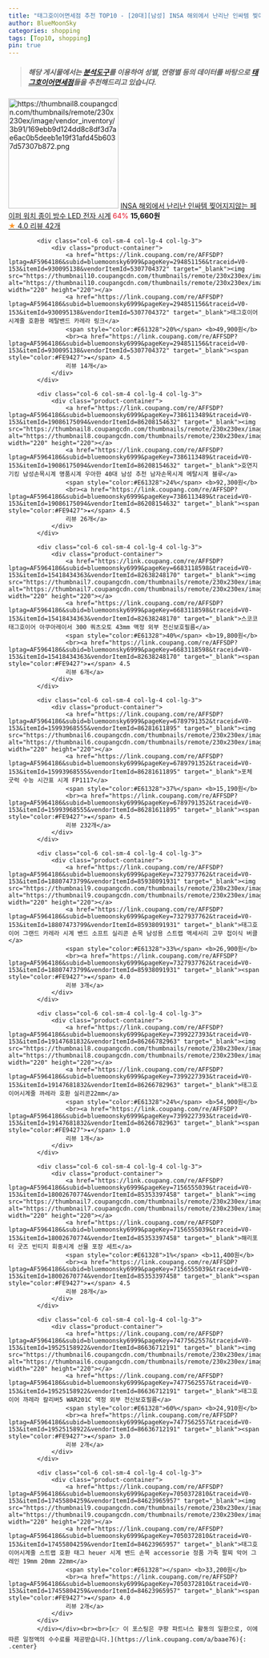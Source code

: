 ```yaml
---
title: "태그호이어면세점 추천 TOP10 - [20대][남성] INSA 해외에서 난리난 인싸템 찢어지지않는 페이퍼 워치 종이 방수 LED 전자 시계"
author: BlueMoonSky
categories: shopping
tags: [Top10, shopping]
pin: true
---
```


> ##### 해당 게시물에서는 [**분석도구**](https://itemscout.io/)를 이용하여 **성별**, **연령별** 등의 데이터를 바탕으로 [**태그호이어면세점**](https://link.coupang.com/a/baae76)들을 추천해드리고 있습니다.
<div class="container"><div class="row">
            <div class="col-6 col-sm-4 col-lg-4 col-lg-3">
                <div class="product-container">
                    <a href="https://link.coupang.com/re/AFFSDP?lptag=AF5964186&subid=bluemoonsky6999&pageKey=7466096422&traceid=V0-153&itemId=19471371010&vendorItemId=86652025971" target="_blank"><img src="https://thumbnail8.coupangcdn.com/thumbnails/remote/230x230ex/image/vendor_inventory/3b91/169ebb9d124dd8c8df3d7ae6ac0b5deeb1e19f31afd45b6037d57307b872.png" alt="https://thumbnail8.coupangcdn.com/thumbnails/remote/230x230ex/image/vendor_inventory/3b91/169ebb9d124dd8c8df3d7ae6ac0b5deeb1e19f31afd45b6037d57307b872.png" width="220" height="220"></a>
                    <a href="https://link.coupang.com/re/AFFSDP?lptag=AF5964186&subid=bluemoonsky6999&pageKey=7466096422&traceid=V0-153&itemId=19471371010&vendorItemId=86652025971" target="_blank">INSA 해외에서 난리난 인싸템 찢어지지않는 페이퍼 워치 종이 방수 LED 전자 시계</a>
                    <span style="color:#E61328">64%</span> <b>15,660원</b>
                    <br><a href="https://link.coupang.com/re/AFFSDP?lptag=AF5964186&subid=bluemoonsky6999&pageKey=7466096422&traceid=V0-153&itemId=19471371010&vendorItemId=86652025971" target="_blank"><span style="color:#FE9427">★</span> 4.0
                    리뷰 42개</a>
                </div>
            </div>
            
            <div class="col-6 col-sm-4 col-lg-4 col-lg-3">
                <div class="product-container">
                    <a href="https://link.coupang.com/re/AFFSDP?lptag=AF5964186&subid=bluemoonsky6999&pageKey=294851156&traceid=V0-153&itemId=930095138&vendorItemId=5307704372" target="_blank"><img src="https://thumbnail10.coupangcdn.com/thumbnails/remote/230x230ex/image/vendor_inventory/e29e/0fd4a6a59647b6e3068b5e53e32f74416c2b3af63710067db085b3ec09b8.jpg" alt="https://thumbnail10.coupangcdn.com/thumbnails/remote/230x230ex/image/vendor_inventory/e29e/0fd4a6a59647b6e3068b5e53e32f74416c2b3af63710067db085b3ec09b8.jpg" width="220" height="220"></a>
                    <a href="https://link.coupang.com/re/AFFSDP?lptag=AF5964186&subid=bluemoonsky6999&pageKey=294851156&traceid=V0-153&itemId=930095138&vendorItemId=5307704372" target="_blank">태그호이어 시계줄 호환용 메탈밴드 카레라 링크</a>
                    <span style="color:#E61328">20%</span> <b>49,900원</b>
                    <br><a href="https://link.coupang.com/re/AFFSDP?lptag=AF5964186&subid=bluemoonsky6999&pageKey=294851156&traceid=V0-153&itemId=930095138&vendorItemId=5307704372" target="_blank"><span style="color:#FE9427">★</span> 4.5
                    리뷰 14개</a>
                </div>
            </div>
            
            <div class="col-6 col-sm-4 col-lg-4 col-lg-3">
                <div class="product-container">
                    <a href="https://link.coupang.com/re/AFFSDP?lptag=AF5964186&subid=bluemoonsky6999&pageKey=7386113489&traceid=V0-153&itemId=19086175094&vendorItemId=86208154632" target="_blank"><img src="https://thumbnail8.coupangcdn.com/thumbnails/remote/230x230ex/image/vendor_inventory/f03f/b94681e7afb330da51aa29b057cae3ba651af5959dfb757cba5a8e2d0f54.jpg" alt="https://thumbnail8.coupangcdn.com/thumbnails/remote/230x230ex/image/vendor_inventory/f03f/b94681e7afb330da51aa29b057cae3ba651af5959dfb757cba5a8e2d0f54.jpg" width="220" height="220"></a>
                    <a href="https://link.coupang.com/re/AFFSDP?lptag=AF5964186&subid=bluemoonsky6999&pageKey=7386113489&traceid=V0-153&itemId=19086175094&vendorItemId=86208154632" target="_blank">호연지기킹 남성손목시계 명품시계 우아한 40대 남성 추천 남자손목시계 메탈시계 블루</a>
                    <span style="color:#E61328">24%</span> <b>92,300원</b>
                    <br><a href="https://link.coupang.com/re/AFFSDP?lptag=AF5964186&subid=bluemoonsky6999&pageKey=7386113489&traceid=V0-153&itemId=19086175094&vendorItemId=86208154632" target="_blank"><span style="color:#FE9427">★</span> 4.5
                    리뷰 26개</a>
                </div>
            </div>
            
            <div class="col-6 col-sm-4 col-lg-4 col-lg-3">
                <div class="product-container">
                    <a href="https://link.coupang.com/re/AFFSDP?lptag=AF5964186&subid=bluemoonsky6999&pageKey=6683118598&traceid=V0-153&itemId=15418434363&vendorItemId=82638248170" target="_blank"><img src="https://thumbnail7.coupangcdn.com/thumbnails/remote/230x230ex/image/vendor_inventory/3201/afad240d3ed5f7d5b2f5dcab957a9cdbc8cf0d03786fb2871be8938316db.jpg" alt="https://thumbnail7.coupangcdn.com/thumbnails/remote/230x230ex/image/vendor_inventory/3201/afad240d3ed5f7d5b2f5dcab957a9cdbc8cf0d03786fb2871be8938316db.jpg" width="220" height="220"></a>
                    <a href="https://link.coupang.com/re/AFFSDP?lptag=AF5964186&subid=bluemoonsky6999&pageKey=6683118598&traceid=V0-153&itemId=15418434363&vendorItemId=82638248170" target="_blank">스코코 태그호이어 아쿠아레이서 300 쿼츠오토 43mm 액정 외부 전신보호필름</a>
                    <span style="color:#E61328">40%</span> <b>19,800원</b>
                    <br><a href="https://link.coupang.com/re/AFFSDP?lptag=AF5964186&subid=bluemoonsky6999&pageKey=6683118598&traceid=V0-153&itemId=15418434363&vendorItemId=82638248170" target="_blank"><span style="color:#FE9427">★</span> 4.5
                    리뷰 6개</a>
                </div>
            </div>
            
            <div class="col-6 col-sm-4 col-lg-4 col-lg-3">
                <div class="product-container">
                    <a href="https://link.coupang.com/re/AFFSDP?lptag=AF5964186&subid=bluemoonsky6999&pageKey=6789791352&traceid=V0-153&itemId=15993968555&vendorItemId=86281611895" target="_blank"><img src="https://thumbnail6.coupangcdn.com/thumbnails/remote/230x230ex/image/rs_quotation_api/celmf3ll/7f480d096280490d8be8ccd484e821b5.jpg" alt="https://thumbnail6.coupangcdn.com/thumbnails/remote/230x230ex/image/rs_quotation_api/celmf3ll/7f480d096280490d8be8ccd484e821b5.jpg" width="220" height="220"></a>
                    <a href="https://link.coupang.com/re/AFFSDP?lptag=AF5964186&subid=bluemoonsky6999&pageKey=6789791352&traceid=V0-153&itemId=15993968555&vendorItemId=86281611895" target="_blank">포체 굿럭 수능 시간표 시계 FP1117</a>
                    <span style="color:#E61328">37%</span> <b>15,190원</b>
                    <br><a href="https://link.coupang.com/re/AFFSDP?lptag=AF5964186&subid=bluemoonsky6999&pageKey=6789791352&traceid=V0-153&itemId=15993968555&vendorItemId=86281611895" target="_blank"><span style="color:#FE9427">★</span> 4.5
                    리뷰 232개</a>
                </div>
            </div>
            
            <div class="col-6 col-sm-4 col-lg-4 col-lg-3">
                <div class="product-container">
                    <a href="https://link.coupang.com/re/AFFSDP?lptag=AF5964186&subid=bluemoonsky6999&pageKey=7327937762&traceid=V0-153&itemId=18807473799&vendorItemId=85938091931" target="_blank"><img src="https://thumbnail9.coupangcdn.com/thumbnails/remote/230x230ex/image/vendor_inventory/6952/97b40b32e3d1cf6e32751527694b9f78af054e368de1ef5e4dd8759e9c70.jpg" alt="https://thumbnail9.coupangcdn.com/thumbnails/remote/230x230ex/image/vendor_inventory/6952/97b40b32e3d1cf6e32751527694b9f78af054e368de1ef5e4dd8759e9c70.jpg" width="220" height="220"></a>
                    <a href="https://link.coupang.com/re/AFFSDP?lptag=AF5964186&subid=bluemoonsky6999&pageKey=7327937762&traceid=V0-153&itemId=18807473799&vendorItemId=85938091931" target="_blank">태그호이어 그랜드 카레라 시계 밴드 소프트 실리콘 손목 남성용 스트랩 액세서리 고무 접이식 버클</a>
                    <span style="color:#E61328">33%</span> <b>26,900원</b>
                    <br><a href="https://link.coupang.com/re/AFFSDP?lptag=AF5964186&subid=bluemoonsky6999&pageKey=7327937762&traceid=V0-153&itemId=18807473799&vendorItemId=85938091931" target="_blank"><span style="color:#FE9427">★</span> 4.0
                    리뷰 3개</a>
                </div>
            </div>
            
            <div class="col-6 col-sm-4 col-lg-4 col-lg-3">
                <div class="product-container">
                    <a href="https://link.coupang.com/re/AFFSDP?lptag=AF5964186&subid=bluemoonsky6999&pageKey=7399227393&traceid=V0-153&itemId=19147681832&vendorItemId=86266782963" target="_blank"><img src="https://thumbnail8.coupangcdn.com/thumbnails/remote/230x230ex/image/vendor_inventory/dcd4/7ff16f576bc0df60d031cccfd367826294ce333b830275c9ee6a0ad910d5.jpg" alt="https://thumbnail8.coupangcdn.com/thumbnails/remote/230x230ex/image/vendor_inventory/dcd4/7ff16f576bc0df60d031cccfd367826294ce333b830275c9ee6a0ad910d5.jpg" width="220" height="220"></a>
                    <a href="https://link.coupang.com/re/AFFSDP?lptag=AF5964186&subid=bluemoonsky6999&pageKey=7399227393&traceid=V0-153&itemId=19147681832&vendorItemId=86266782963" target="_blank">태그호이어시계줄 까레라 호환 실리콘22mm</a>
                    <span style="color:#E61328">24%</span> <b>54,900원</b>
                    <br><a href="https://link.coupang.com/re/AFFSDP?lptag=AF5964186&subid=bluemoonsky6999&pageKey=7399227393&traceid=V0-153&itemId=19147681832&vendorItemId=86266782963" target="_blank"><span style="color:#FE9427">★</span> 1.0
                    리뷰 1개</a>
                </div>
            </div>
            
            <div class="col-6 col-sm-4 col-lg-4 col-lg-3">
                <div class="product-container">
                    <a href="https://link.coupang.com/re/AFFSDP?lptag=AF5964186&subid=bluemoonsky6999&pageKey=7156555039&traceid=V0-153&itemId=18002670774&vendorItemId=85353397458" target="_blank"><img src="https://thumbnail7.coupangcdn.com/thumbnails/remote/230x230ex/image/vendor_inventory/5655/7dbc213b0ce02170b9f13371cb6c2ba3a3fbd0d57fcad5708a8c8bec5948.png" alt="https://thumbnail7.coupangcdn.com/thumbnails/remote/230x230ex/image/vendor_inventory/5655/7dbc213b0ce02170b9f13371cb6c2ba3a3fbd0d57fcad5708a8c8bec5948.png" width="220" height="220"></a>
                    <a href="https://link.coupang.com/re/AFFSDP?lptag=AF5964186&subid=bluemoonsky6999&pageKey=7156555039&traceid=V0-153&itemId=18002670774&vendorItemId=85353397458" target="_blank">해리포터 굿즈 빈티지 회중시계 선물 포장 세트</a>
                    <span style="color:#E61328">1%</span> <b>11,400원</b>
                    <br><a href="https://link.coupang.com/re/AFFSDP?lptag=AF5964186&subid=bluemoonsky6999&pageKey=7156555039&traceid=V0-153&itemId=18002670774&vendorItemId=85353397458" target="_blank"><span style="color:#FE9427">★</span> 4.5
                    리뷰 28개</a>
                </div>
            </div>
            
            <div class="col-6 col-sm-4 col-lg-4 col-lg-3">
                <div class="product-container">
                    <a href="https://link.coupang.com/re/AFFSDP?lptag=AF5964186&subid=bluemoonsky6999&pageKey=7477562557&traceid=V0-153&itemId=19525158922&vendorItemId=86636712191" target="_blank"><img src="https://thumbnail6.coupangcdn.com/thumbnails/remote/230x230ex/image/vendor_inventory/a066/42f9f953aa1e2e1b9a9069c2d11ec9690e8162580980a5862b707dd4e99e.jpg" alt="https://thumbnail6.coupangcdn.com/thumbnails/remote/230x230ex/image/vendor_inventory/a066/42f9f953aa1e2e1b9a9069c2d11ec9690e8162580980a5862b707dd4e99e.jpg" width="220" height="220"></a>
                    <a href="https://link.coupang.com/re/AFFSDP?lptag=AF5964186&subid=bluemoonsky6999&pageKey=7477562557&traceid=V0-153&itemId=19525158922&vendorItemId=86636712191" target="_blank">태그호이어 까레라 칼리버5 WAR201C 액정 외부 전신보호필름</a>
                    <span style="color:#E61328">60%</span> <b>24,910원</b>
                    <br><a href="https://link.coupang.com/re/AFFSDP?lptag=AF5964186&subid=bluemoonsky6999&pageKey=7477562557&traceid=V0-153&itemId=19525158922&vendorItemId=86636712191" target="_blank"><span style="color:#FE9427">★</span> 3.0
                    리뷰 2개</a>
                </div>
            </div>
            
            <div class="col-6 col-sm-4 col-lg-4 col-lg-3">
                <div class="product-container">
                    <a href="https://link.coupang.com/re/AFFSDP?lptag=AF5964186&subid=bluemoonsky6999&pageKey=7050372810&traceid=V0-153&itemId=17455804259&vendorItemId=84623965957" target="_blank"><img src="https://thumbnail9.coupangcdn.com/thumbnails/remote/230x230ex/image/vendor_inventory/5350/b708dae3e50e0ef8be97b78992fc1930dfc21c13b02a6bccd76f2cfec520.jpg" alt="https://thumbnail9.coupangcdn.com/thumbnails/remote/230x230ex/image/vendor_inventory/5350/b708dae3e50e0ef8be97b78992fc1930dfc21c13b02a6bccd76f2cfec520.jpg" width="220" height="220"></a>
                    <a href="https://link.coupang.com/re/AFFSDP?lptag=AF5964186&subid=bluemoonsky6999&pageKey=7050372810&traceid=V0-153&itemId=17455804259&vendorItemId=84623965957" target="_blank">태그호이어시계줄 스트랩 호환 태그 heuer 시계 밴드 손목 accessorie 정품 가죽 팔찌 악어 그레인 19mm 20mm 22mm</a>
                    <span style="color:#E61328"></span> <b>33,200원</b>
                    <br><a href="https://link.coupang.com/re/AFFSDP?lptag=AF5964186&subid=bluemoonsky6999&pageKey=7050372810&traceid=V0-153&itemId=17455804259&vendorItemId=84623965957" target="_blank"><span style="color:#FE9427">★</span> 4.0
                    리뷰 2개</a>
                </div>
            </div>
            </div></div><br><br>[👉 이 포스팅은 쿠팡 파트너스 활동의 일환으로, 이에 따른 일정액의 수수료를 제공받습니다.](https://link.coupang.com/a/baae76){: .center}